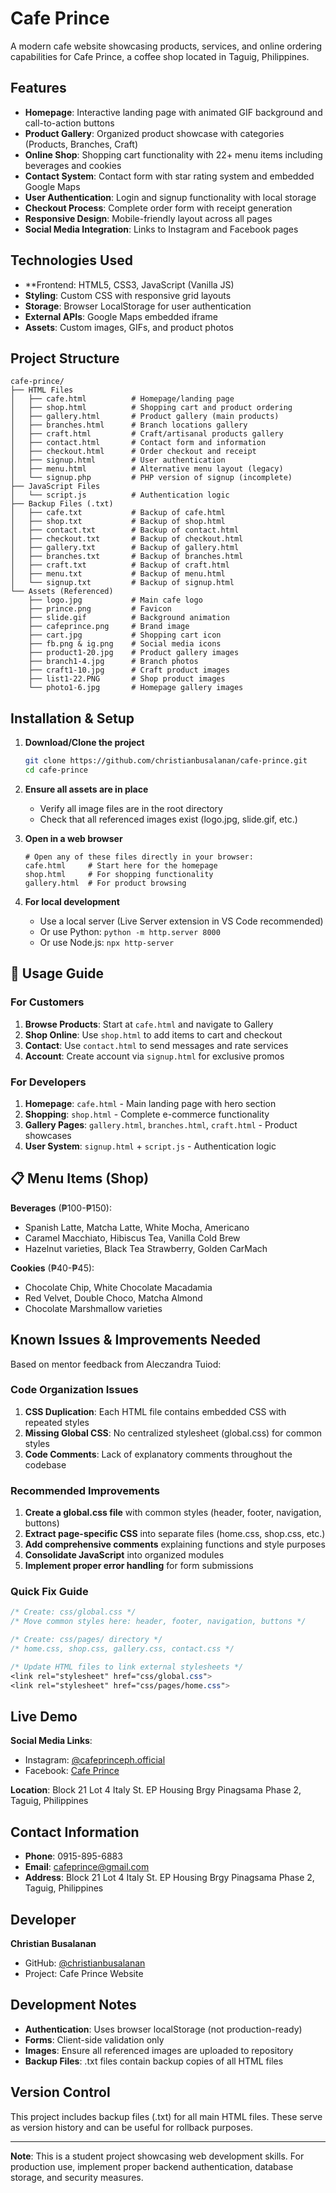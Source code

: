 # Cafe Prince

A modern cafe website showcasing products, services, and online ordering capabilities for Cafe Prince, a coffee shop located in Taguig, Philippines.

## Features

- **Homepage**: Interactive landing page with animated GIF background and call-to-action buttons
- **Product Gallery**: Organized product showcase with categories (Products, Branches, Craft)
- **Online Shop**: Shopping cart functionality with 22+ menu items including beverages and cookies
- **Contact System**: Contact form with star rating system and embedded Google Maps
- **User Authentication**: Login and signup functionality with local storage
- **Checkout Process**: Complete order form with receipt generation
- **Responsive Design**: Mobile-friendly layout across all pages
- **Social Media Integration**: Links to Instagram and Facebook pages

## Technologies Used

- **Frontend: HTML5, CSS3, JavaScript (Vanilla JS)
- **Styling**: Custom CSS with responsive grid layouts
- **Storage**: Browser LocalStorage for user authentication
- **External APIs**: Google Maps embedded iframe
- **Assets**: Custom images, GIFs, and product photos

## Project Structure

```
cafe-prince/
├── HTML Files
│   ├── cafe.html          # Homepage/landing page
│   ├── shop.html          # Shopping cart and product ordering
│   ├── gallery.html       # Product gallery (main products)
│   ├── branches.html      # Branch locations gallery
│   ├── craft.html         # Craft/artisanal products gallery
│   ├── contact.html       # Contact form and information
│   ├── checkout.html      # Order checkout and receipt
│   ├── signup.html        # User authentication
│   ├── menu.html          # Alternative menu layout (legacy)
│   └── signup.php         # PHP version of signup (incomplete)
├── JavaScript Files
│   └── script.js          # Authentication logic
├── Backup Files (.txt)
│   ├── cafe.txt           # Backup of cafe.html
│   ├── shop.txt           # Backup of shop.html
│   ├── contact.txt        # Backup of contact.html
│   ├── checkout.txt       # Backup of checkout.html
│   ├── gallery.txt        # Backup of gallery.html
│   ├── branches.txt       # Backup of branches.html
│   ├── craft.txt          # Backup of craft.html
│   ├── menu.txt           # Backup of menu.html
│   └── signup.txt         # Backup of signup.html
└── Assets (Referenced)
    ├── logo.jpg           # Main cafe logo
    ├── prince.png         # Favicon
    ├── slide.gif          # Background animation
    ├── cafeprince.png     # Brand image
    ├── cart.jpg           # Shopping cart icon
    ├── fb.png & ig.png    # Social media icons
    ├── product1-20.jpg    # Product gallery images
    ├── branch1-4.jpg      # Branch photos
    ├── craft1-10.jpg      # Craft product images
    ├── list1-22.PNG       # Shop product images
    └── photo1-6.jpg       # Homepage gallery images
```

## Installation & Setup

1. **Download/Clone the project**
   ```bash
   git clone https://github.com/christianbusalanan/cafe-prince.git
   cd cafe-prince
   ```

2. **Ensure all assets are in place**
   - Verify all image files are in the root directory
   - Check that all referenced images exist (logo.jpg, slide.gif, etc.)

3. **Open in a web browser**
   ```
   # Open any of these files directly in your browser:
   cafe.html     # Start here for the homepage
   shop.html     # For shopping functionality
   gallery.html  # For product browsing
   ```

4. **For local development**
   - Use a local server (Live Server extension in VS Code recommended)
   - Or use Python: `python -m http.server 8000`
   - Or use Node.js: `npx http-server`

## 🎯 Usage Guide

### For Customers
1. **Browse Products**: Start at `cafe.html` and navigate to Gallery
2. **Shop Online**: Use `shop.html` to add items to cart and checkout
3. **Contact**: Use `contact.html` to send messages and rate services
4. **Account**: Create account via `signup.html` for exclusive promos

### For Developers
1. **Homepage**: `cafe.html` - Main landing page with hero section
2. **Shopping**: `shop.html` - Complete e-commerce functionality
3. **Gallery Pages**: `gallery.html`, `branches.html`, `craft.html` - Product showcases
4. **User System**: `signup.html` + `script.js` - Authentication logic

## 📋 Menu Items (Shop)

**Beverages** (₱100-₱150):
- Spanish Latte, Matcha Latte, White Mocha, Americano
- Caramel Macchiato, Hibiscus Tea, Vanilla Cold Brew
- Hazelnut varieties, Black Tea Strawberry, Golden CarMach

**Cookies** (₱40-₱45):
- Chocolate Chip, White Chocolate Macadamia
- Red Velvet, Double Choco, Matcha Almond
- Chocolate Marshmallow varieties

## Known Issues & Improvements Needed

Based on mentor feedback from Aleczandra Tuiod:

### Code Organization Issues
1. **CSS Duplication**: Each HTML file contains embedded CSS with repeated styles
2. **Missing Global CSS**: No centralized stylesheet (global.css) for common styles
3. **Code Comments**: Lack of explanatory comments throughout the codebase

### Recommended Improvements
1. **Create a global.css file** with common styles (header, footer, navigation, buttons)
2. **Extract page-specific CSS** into separate files (home.css, shop.css, etc.)
3. **Add comprehensive comments** explaining functions and style purposes
4. **Consolidate JavaScript** into organized modules
5. **Implement proper error handling** for form submissions

### Quick Fix Guide
```css
/* Create: css/global.css */
/* Move common styles here: header, footer, navigation, buttons */

/* Create: css/pages/ directory */
/* home.css, shop.css, gallery.css, contact.css */

/* Update HTML files to link external stylesheets */
<link rel="stylesheet" href="css/global.css">
<link rel="stylesheet" href="css/pages/home.css">
```

## Live Demo

**Social Media Links**:
- Instagram: [@cafeprinceph.official](https://www.instagram.com/cafeprinceph.official/)
- Facebook: [Cafe Prince](https://www.facebook.com/cafeprince.ph/)

**Location**: Block 21 Lot 4 Italy St. EP Housing Brgy Pinagsama Phase 2, Taguig, Philippines

## Contact Information

- **Phone**: 0915-895-6883
- **Email**: cafeprince@gmail.com
- **Address**: Block 21 Lot 4 Italy St. EP Housing Brgy Pinagsama Phase 2, Taguig, Philippines

## Developer

**Christian Busalanan**
- GitHub: [@christianbusalanan](https://github.com/christianbusalanan)
- Project: Cafe Prince Website

## Development Notes

- **Authentication**: Uses browser localStorage (not production-ready)
- **Forms**: Client-side validation only
- **Images**: Ensure all referenced images are uploaded to repository
- **Backup Files**: .txt files contain backup copies of all HTML files

## Version Control

This project includes backup files (.txt) for all main HTML files. These serve as version history and can be useful for rollback purposes.

---

**Note**: This is a student project showcasing web development skills. For production use, implement proper backend authentication, database storage, and security measures.
